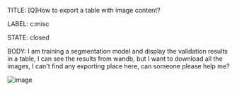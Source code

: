 TITLE:
[Q]How to export a table with image content?

LABEL:
c:misc

STATE:
closed

BODY:
I am training a segmentation model and display the validation results in a table, I can see the results from wandb, but I want to download all the images, I can't find any exporting place here, can someone please help me?

![image](https://user-images.githubusercontent.com/30144428/175452682-e440788b-79c2-4b70-9ce2-a3c04fab12f4.png)


